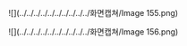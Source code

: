 ![](../../../../../../../../../../화면캡쳐/Image 155.png)

![](../../../../../../../../../../화면캡쳐/Image 156.png)